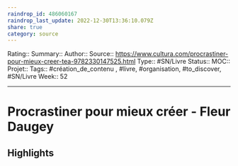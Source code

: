 ```yaml
---
raindrop_id: 486060167
raindrop_last_update: 2022-12-30T13:36:10.079Z
share: true
category: source
---
```


Rating::
Summary:: 
Author::
Source:: https://www.cultura.com/procrastiner-pour-mieux-creer-tea-9782330147525.html
Type:: #SN/Livre 
Status:: 
MOC::
Projet:: 
Tags:: #création_de_contenu , #livre, #organisation, #to_discover, #SN/Livre
Week:: 52

***
# Procrastiner pour mieux créer - Fleur Daugey



## Highlights

